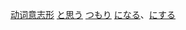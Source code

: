 
[动词意志形](../../1.verb/动词意志形.md)
[と思う](../と思う.md#表达意志)
[つもり](../つもり.md)
[になる](../になる.md#表示意志)、[にする](../にする.md#表示意志)
